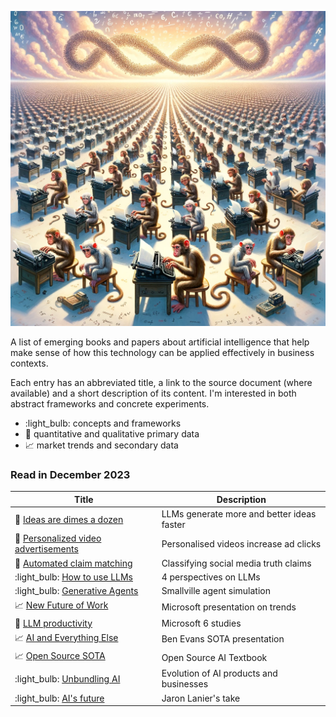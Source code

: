 ![Infinite Monkeys](assets/infinite_monkey_1.png)

A list of emerging books and papers about artificial intelligence that help make sense of how this technology can be applied effectively in business contexts.

Each entry has an abbreviated title, a link to the source document (where available) and a short description of its content. I'm interested in both abstract frameworks and concrete experiments.

- :light_bulb: concepts and frameworks
- :microscope: quantitative and qualitative primary data
- :chart_with_upwards_trend: market trends and secondary data

### Read in December 2023

| Title                                                                                                 | Description                                |
| ----------------------------------------------------------------------------------------------------- | ------------------------------------------ |
| :microscope: [Ideas are dimes a dozen](https://dx.doi.org/10.2139/ssrn.4526071)                       | LLMs generate more and better ideas faster |
| :microscope: [Personalized video advertisements](https://dx.doi.org/10.2139/ssrn.4614118)             | Personalised videos increase ad clicks     |
| :microscope: [Automated claim matching](https://dx.doi.org/10.2139/ssrn.4614239)                      | Classifying social media truth claims      |
| :light_bulb: [How to use LLMs](https://doi.org/10.48550/arXiv.2312.03759)                             | 4 perspectives on LLMs                     |
| :light_bulb: [Generative Agents](https://doi.org/10.48550/arXiv.2304.03442)                           | Smallville agent simulation                |
| :chart_with_upwards_trend: [New Future of Work](https://aka.ms/nfw2023)                               | Microsoft presentation on trends           |
| :microscope: [LLM productivity](http://tinyurl.com/3tfs63xk)                                          | Microsoft 6 studies                        |
| :chart_with_upwards_trend: [AI and Everything Else](https://youtu.be/xNBiPd2H9J0?si=ShEaUd4RK1K_b3s8) | Ben Evans SOTA presentation                |
| :chart_with_upwards_trend: [Open Source SOTA](https://book.premai.io/state-of-open-source-ai/)        | Open Source AI Textbook                    |
| :light_bulb: [Unbundling AI](https://www.ben-evans.com/benedictevans/2023/10/5/unbundling-ai)         | Evolution of AI products and businesses    |
| :light_bulb: [AI's future](https://youtu.be/o8vU9QtcMZw?si=scG3ZYV6O_7ReJ44)                          | Jaron Lanier's take                        |
